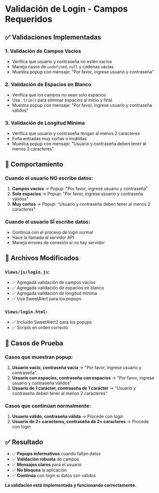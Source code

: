# Validación de Login - Campos Requeridos

## ✅ Validaciones Implementadas

### 1. **Validación de Campos Vacíos**
- Verifica que usuario y contraseña no estén vacíos
- Maneja casos de `undefined`, `null` y cadenas vacías
- Muestra popup con mensaje: "Por favor, ingrese usuario y contraseña"

### 2. **Validación de Espacios en Blanco**
- Verifica que los campos no sean solo espacios
- Usa `.trim()` para eliminar espacios al inicio y final
- Muestra popup con mensaje: "Por favor, ingrese usuario y contraseña válidos"

### 3. **Validación de Longitud Mínima**
- Verifica que usuario y contraseña tengan al menos 2 caracteres
- Evita entradas muy cortas o inválidas
- Muestra popup con mensaje: "Usuario y contraseña deben tener al menos 2 caracteres"

## 🎯 Comportamiento

### Cuando el usuario NO escribe datos:
1. **Campos vacíos** → Popup: "Por favor, ingrese usuario y contraseña"
2. **Solo espacios** → Popup: "Por favor, ingrese usuario y contraseña válidos"
3. **Muy cortos** → Popup: "Usuario y contraseña deben tener al menos 2 caracteres"

### Cuando el usuario SÍ escribe datos:
- Continúa con el proceso de login normal
- Hace la llamada al servidor API
- Maneja errores de conexión si no hay servidor

## 🔧 Archivos Modificados

### `Views/js/login.js`:
- ✅ Agregada validación de campos vacíos
- ✅ Agregada validación de espacios en blanco
- ✅ Agregada validación de longitud mínima
- ✅ Usa SweetAlert para los popups

### `Views/login.html`:
- ✅ Incluido SweetAlert2 para los popups
- ✅ Scripts en orden correcto

## 🧪 Casos de Prueba

### Casos que muestran popup:
1. **Usuario vacío, contraseña vacía** → "Por favor, ingrese usuario y contraseña"
2. **Usuario con espacios, contraseña con espacios** → "Por favor, ingrese usuario y contraseña válidos"
3. **Usuario de 1 carácter, contraseña de 1 carácter** → "Usuario y contraseña deben tener al menos 2 caracteres"

### Casos que continúan normalmente:
1. **Usuario válido, contraseña válida** → Procede con login
2. **Usuario de 2+ caracteres, contraseña de 2+ caracteres** → Procede con login

## ✅ Resultado

- ✅ **Popups informativos** cuando faltan datos
- ✅ **Validación robusta** de campos
- ✅ **Mensajes claros** para el usuario
- ✅ **No bloquea** la aplicación
- ✅ **Continúa** con login si datos son válidos

**La validación está implementada y funcionando correctamente.**
